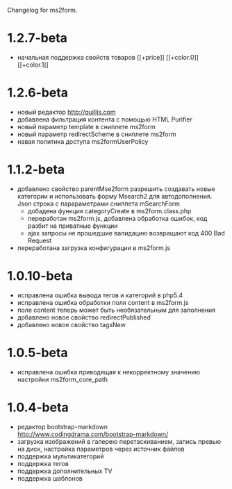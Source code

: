 Changelog for ms2form.

1.2.7-beta
==============
- начальная поддержка свойств товаров  [[+price]] [[+color.0]] [[+color.1]]

1.2.6-beta
==============
- новый редактор http://quilljs.com
- добавлена фильтрация контента с помощью HTML Purifier
- новый параметр template в сниплете ms2form
- новый параметр redirectScheme в сниплете ms2form
- навая политика доступа ms2formUserPolicy

1.1.2-beta
==============
- добавлено свойство parentMse2form разрешить создавать новые категории и использовать форму Msearch2 для автодополнения. Json строка с парараметрами сниппета mSearchForm
  - добадена функция categoryCreate в ms2form.class.php
  - переработан ms2form.js, добавлена обработка ошибок, код разбит на приватные функции
  - ajax запросы не прошедшие валидацию возвращают код 400 Bad Request
- переработана загрузка конфигурации в ms2form.js

1.0.10-beta
==============
- исправлена ошибка вывода тегов и категорий в php5.4
- исправлена ошибка обработки поля content в ms2form.js
- поле content теперь может быть необязательным для заполнения
- добавлено новое свойство redirectPublished
- добавлено новое свойство tagsNew

1.0.5-beta
==============
- исправлена ошибка приводящая к некорректному значению настройки ms2form_core_path

1.0.4-beta
==============
- редактор bootstrap-markdown http://www.codingdrama.com/bootstrap-markdown/
- загрузка изображений в галерею перетаскиванием, запись превью на диск, настройка параметров через источник файлов
- поддержка мультикатегорий
- поддержка тегов
- поддержка дополнительных TV
- поддержка шаблонов




